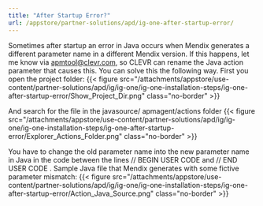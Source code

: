 ```yaml
---
title: "After Startup Error?"
url: /appstore/partner-solutions/apd/ig-one-after-startup-error/
---
```


Sometimes after startup an error in Java occurs when Mendix generates a different parameter name in a different Mendix version. If this happens, let me know via apmtool@clevr.com, so CLEVR can rename the Java action parameter that causes this.
You can solve this the following way. First you open the project folder:
{{< figure src="/attachments/appstore/use-content/partner-solutions/apd/ig/ig-one/ig-one-installation-steps/ig-one-after-startup-error/Show_Project_Dir.png" class="no-border" >}}

And search for the file in the javasource/ apmagent/actions folder
{{< figure src="/attachments/appstore/use-content/partner-solutions/apd/ig/ig-one/ig-one-installation-steps/ig-one-after-startup-error/Explorer_Actions_Folder.png" class="no-border" >}}

You have to change the old parameter name into the new parameter name in Java in the code between the lines
// BEGIN USER CODE
and
// END USER CODE
.
Sample Java file that Mendix generates with some fictive parameter mismatch:
{{< figure src="/attachments/appstore/use-content/partner-solutions/apd/ig/ig-one/ig-one-installation-steps/ig-one-after-startup-error/Action_Java_Source.png" class="no-border" >}}
